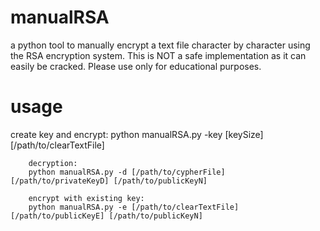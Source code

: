 manualRSA
=========

a python tool to manually encrypt a text file character by character using the RSA encryption system. This is NOT a safe implementation as it can easily be cracked. Please use only for educational purposes.


usage
=====
create key and encrypt:
		python manualRSA.py -key [keySize] [/path/to/clearTextFile]

		decryption:
		python manualRSA.py -d [/path/to/cypherFile] [/path/to/privateKeyD] [/path/to/publicKeyN]

		encrypt with existing key:
		python manualRSA.py -e [/path/to/clearTextFile] [/path/to/publicKeyE] [/path/to/publicKeyN]
